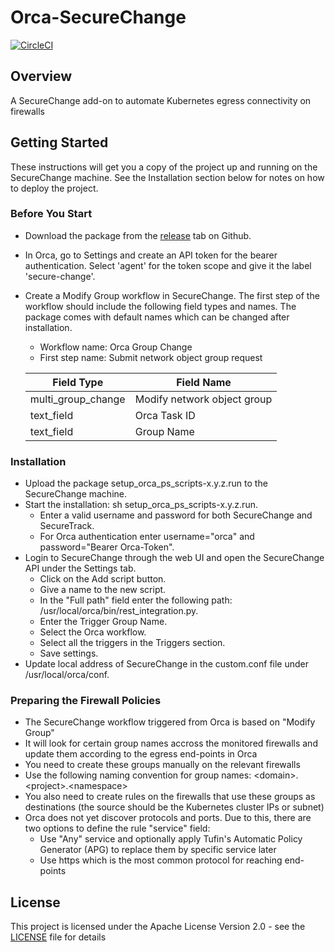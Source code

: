 
# Orca-SecureChange

[![CircleCI](https://circleci.com/gh/Tufin/orca-securechange.svg?style=svg)](https://circleci.com/gh/Tufin/orca-securechange)

## Overview
A SecureChange add-on to automate Kubernetes egress connectivity on firewalls


## Getting Started

These instructions will get you a copy of the project up and running on the SecureChange machine. 
See the Installation section below for notes on how to deploy the project.


### Before You Start

* Download the package from the [release](
https://github.com/Tufin/orca-securechange/releases) tab on Github.

* In Orca, go to Settings and create an API token for the bearer authentication. Select 'agent' for the token scope and give it the label 'secure-change'.

* Create a Modify Group workflow in SecureChange. The first step of the workflow should include the following 
field types and names. The package comes with default names which can be changed after installation.

    * Workflow name: Orca Group Change
    * First step name: Submit network object group request

    | Field Type         | Field Name                   |
    | ----------         | ----------                   |
    | multi_group_change | Modify network object group  |
    | text_field         | Orca Task ID                 |
    | text_field         | Group Name                   |


### Installation

* Upload the package setup_orca_ps_scripts-x.y.z.run to the SecureChange machine.
* Start the installation: sh setup_orca_ps_scripts-x.y.z.run. 
    * Enter a valid username and password for both SecureChange and SecureTrack.
    * For Orca authentication enter username="orca" and password="Bearer Orca-Token".
* Login to SecureChange through the web UI and open the SecureChange API under the Settings tab.
    * Click on the Add script button.
    * Give a name to the new script.
    * In the "Full path" field enter the following path: /usr/local/orca/bin/rest_integration.py.
    * Enter the Trigger Group Name.
    * Select the Orca workflow.
    * Select all the triggers in the Triggers section.
    * Save settings.
* Update local address of SecureChange in the custom.conf file under /usr/local/orca/conf.

### Preparing the Firewall Policies
* The SecureChange workflow triggered from Orca is based on "Modify Group"
* It will look for certain group names accross the monitored firewalls and update them according to the egress end-points in Orca
* You need to create these groups manually on the relevant firewalls
* Use the following naming convention for group names: &lt;domain&gt;.&lt;project&gt;.&lt;namespace&gt; 
* You also need to create rules on the firewalls that use these groups as destinations (the source should be the Kubernetes cluster IPs or subnet)
* Orca does not yet discover protocols and ports. Due to this, there are two options to define the rule "service" field:
    * Use "Any" service and optionally apply Tufin's Automatic Policy Generator (APG) to replace them by specific service later
    * Use https which is the most common protocol for reaching end-points


## License

This project is licensed under the Apache License Version 2.0 - see the [LICENSE](LICENSE) file for details
